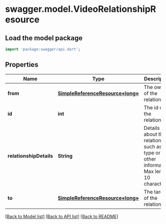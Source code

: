# swagger.model.VideoRelationshipResource

## Load the model package
```dart
import 'package:swagger/api.dart';
```

## Properties
Name | Type | Description | Notes
------------ | ------------- | ------------- | -------------
**from** | [**SimpleReferenceResource«long»**](SimpleReferenceResource«long».md) | The owner of the relationship | [optional] [default to null]
**id** | **int** | The id of the relationship | [optional] [default to null]
**relationshipDetails** | **String** | Details about the relationship such as type or other information. Max length 10 characters | [default to null]
**to** | [**SimpleReferenceResource«long»**](SimpleReferenceResource«long».md) | The target of the relationship. | [default to null]

[[Back to Model list]](../README.md#documentation-for-models) [[Back to API list]](../README.md#documentation-for-api-endpoints) [[Back to README]](../README.md)


